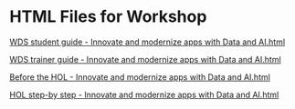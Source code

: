 ﻿# HTML Files for Workshop
[WDS student guide - Innovate and modernize apps with Data and AI.html](https://cloudworkshop.blob.core.windows.net/innovate-and-modernize-apps-with-data-and-ai/Whiteboard%20design%20session/WDS%20student%20guide%20-%20Innovate%20and%20modernize%20apps%20with%20Data%20and%20AI.html)

[WDS trainer guide - Innovate and modernize apps with Data and AI.html](https://cloudworkshop.blob.core.windows.net/innovate-and-modernize-apps-with-data-and-ai/Whiteboard%20design%20session/WDS%20trainer%20guide%20-%20Innovate%20and%20modernize%20apps%20with%20Data%20and%20AI.html)

[Before the HOL - Innovate and modernize apps with Data and AI.html](https://cloudworkshop.blob.core.windows.net/innovate-and-modernize-apps-with-data-and-ai/Hands-on%20lab/Before%20the%20HOL%20-%20Innovate%20and%20modernize%20apps%20with%20Data%20and%20AI.html)

[HOL step-by step - Innovate and modernize apps with Data and AI.html](https://cloudworkshop.blob.core.windows.net/innovate-and-modernize-apps-with-data-and-ai/Hands-on%20lab/HOL%20step-by%20step%20-%20Innovate%20and%20modernize%20apps%20with%20Data%20and%20AI.html)

